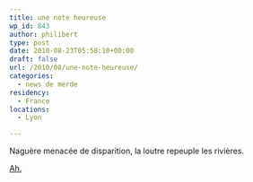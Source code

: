 ```yaml
---
title: une note heureuse
wp_id: 843
author: philibert
type: post
date: 2010-08-23T05:58:10+00:00
draft: false
url: /2010/08/une-note-heureuse/
categories:
  - news de merde
residency:
  - France
locations:
  - Lyon

---
```

Naguère menacée de disparition, la loutre repeuple les rivières.

<a href="https://www.lemonde.fr/planete/article/2010/08/21/naguere-menacee-de-disparition-la-loutre-repeuple-les-rivieres_1401311_3244.html" target="blank">Ah.</a>